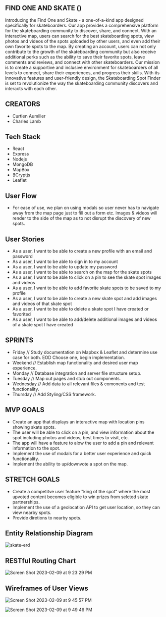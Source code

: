 ## FIND ONE AND SKATE ()


  Introducing the Find One and Skate - a one-of-a-kind app designed specifically for skateboarders. Our app provides a comprehensive platform for the skateboarding community to discover, share, and connect. With an interactive map, users can search for the best skateboarding spots, view photos and videos of the spots uploaded by other users, and even add their own favorite spots to the map. By creating an account, users can not only contribute to the growth of the skateboarding community but also receive additional perks such as the ability to save their favorite spots, leave comments and reviews, and connect with other skateboarders. Our mission is to create a supportive and inclusive environment for skateboarders of all levels to connect, share their experiences, and progress their skills. With its innovative features and user-friendly design, the Skateboarding Spot Finder is set to revolutionize the way the skateboarding community discovers and interacts with each other.
  
## CREATORS
- Curtlen Aumiller
- Charles Lamb

## Tech Stack

- React
- Express
- Nodejs
- MongoDB
- MapBox
- BCryptjs
- Leaflet 

## User Flow
- For ease of use, we plan on using modals so user never has to navigate away from the map page just to fill out a form etc.  Images & videos will render to the side of the map as to not disrupt the discovery of new spots. 

## User Stories
* As a user, I want to be able to create a new profile with an email and password
* As a user, I want to be able to sign in to my account
* As a user, I want to be able to update my password
* As a user, I want to be able to search on the map for the skate spots
* As a user, I want to be able to click on a pin to see the skate spot images and videos
* As a user, I want to be able to add favorite skate spots to be saved to my profile
* As a user, I want to be able to create a new skate spot and add images and videos of that skate spot
* As a user, I want to be able to delete a skate spot I have created or favorited
* As a user, I want to be able to add/delete additional images and videos of a skate spot I have created

## SPRINTS
- Friday // Study documentation on Mapbox & Leaflet and determine use case for both.  EOD Choose one, begin implementation.
- Weekend // Establish map functionality and desired user map experience.
- Monday // Database integration and server file structure setup.
- Tuesday // Map out pages and stub out components.
- Wednesday // Add data to all relevant files & comonents and test functionality.
- Thursday // Add Styling/CSS framework.


## MVP GOALS
- Create an app that displays an interactive map with location pins showing skate spots.
- The user will be able to click on a pin, and view information about the spot including photos and videos, best times to visit, etc.
- The app will have a feature to alow the user to add a pin and relevant information to the spot.
- Implement the use of modals for a better user experience and quick functionality.
- Implement the ability to up/downvote a spot on the map.

## STRETCH GOALS
- Create a competitve user feature "king of the spot" where the most upvoted content becomes eligible to win prizes from selcted skate partnerships.
- Implement the use of a geolocation API to get user location, so they can view nearby spots.
- Provide diretions to nearby spots.



## Entity Relationship Diagram
![skate-erd](https://user-images.githubusercontent.com/117604017/218008705-6b96dcf7-4128-482f-b006-44d4cf0c9b9a.png)




## RESTful Routing Chart
![Screen Shot 2023-02-09 at 9 23 29 PM](https://user-images.githubusercontent.com/117604017/218008888-cb4e9a84-c52b-456c-82b5-2fbe465a9797.png)





## Wireframes of User Views
![Screen Shot 2023-02-09 at 9 45 57 PM](https://user-images.githubusercontent.com/117604017/218011167-d030a26a-7b7d-410a-b25c-e900d80ea8be.png)


![Screen Shot 2023-02-09 at 9 49 46 PM](https://user-images.githubusercontent.com/117604017/218011677-e0d22ee2-3ffe-430a-9ad1-4e5ace0597ff.png)
